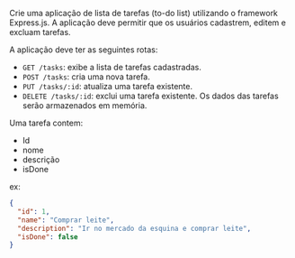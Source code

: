 Crie uma aplicação de lista de tarefas (to-do list) utilizando o framework Express.js. A aplicação deve permitir que os usuários cadastrem, editem e excluam tarefas.

A aplicação deve ter as seguintes rotas:

- `GET /tasks`: exibe a lista de tarefas cadastradas.
- `POST /tasks`: cria uma nova tarefa.
- `PUT /tasks/:id`: atualiza uma tarefa existente.
- `DELETE /tasks/:id`: exclui uma tarefa existente.
  Os dados das tarefas serão armazenados em memória.

Uma tarefa contem:

- Id
- nome
- descrição
- isDone

ex:

```json
{
  "id": 1,
  "name": "Comprar leite",
  "description": "Ir no mercado da esquina e comprar leite",
  "isDone": false
}
```
